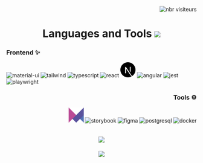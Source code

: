 <p align="right"> 
   <img src="https://komarev.com/ghpvc/?username=mena0018&label=Profile%20views&color=0e75b6&style=flat" alt="nbr visiteurs" /> 
</p>

<h1 align="center">Languages and Tools 
   <img src="https://media2.giphy.com/media/QssGEmpkyEOhBCb7e1/giphy.gif?cid=ecf05e47a0n3gi1bfqntqmob8g9aid1oyj2wr3ds3mg700bl&rid=giphy.gif" width ="25"> 
</h1>


<h3 align="left">Frontend ✨</h3>
<div align="left">
  <img
    src="https://cdn.jsdelivr.net/gh/devicons/devicon/icons/materialui/materialui-original.svg"
    alt="material-ui"
    width="40"
    height="40"
  />
  <img
    src="https://cdn.jsdelivr.net/gh/devicons/devicon@latest/icons/tailwindcss/tailwindcss-original.svg"
    alt="tailwind"
    width="40"
    height="40"
  />
  <img
    src="https://cdn.jsdelivr.net/gh/devicons/devicon/icons/typescript/typescript-plain.svg"
    alt="typescript"
    width="40"
    height="40"
  />
  <img
    src="https://cdn.jsdelivr.net/gh/devicons/devicon/icons/react/react-original.svg"
    alt="react"
    width="40"
    height="40"
  />
  <img src="./icones/front/next.svg" alt="next" width="40" height="40" />
  <img
    src="https://cdn.jsdelivr.net/gh/devicons/devicon@latest/icons/angularjs/angularjs-original.svg"
    alt="angular"
    width="40"
    height="40"
  />
  <img
    src="https://www.vectorlogo.zone/logos/jestjsio/jestjsio-icon.svg"
    alt="jest"
    width="40"
    height="40"
  />
  <img
    src="https://cdn.jsdelivr.net/gh/devicons/devicon@latest/icons/playwright/playwright-original.svg"
    alt="playwright"
    width="40"
    height="40"
  />
</div>

<h3 align="right">Tools ⚙️</h3>
<div align="right">
  <img src="./icones/front/framer-motion.svg" alt="framer-motion" width="40" height="40" />
  <img
    src="https://cdn.jsdelivr.net/gh/devicons/devicon/icons/storybook/storybook-original.svg"
    alt="storybook"
    width="40"
    height="40"
  />
  <img
    src="https://www.vectorlogo.zone/logos/figma/figma-icon.svg"
    alt="figma"
    width="40"
    height="40"
  />
  <img
    src="https://cdn.jsdelivr.net/gh/devicons/devicon@latest/icons/postgresql/postgresql-original.svg"
    alt="postgresql"
    width="40"
    height="40"
  />
  <img
    src="https://cdn.jsdelivr.net/gh/devicons/devicon/icons/docker/docker-plain-wordmark.svg"
    alt="docker"
    width="40"
    height="40"
  />
</div>


<br />
<br />

<div align="center">
   <img src="https://user-images.githubusercontent.com/73097560/115834477-dbab4500-a447-11eb-908a-139a6edaec5c.gif" width="300px">
</div>

<br>

<div align="center">
   <picture>
      <source
         srcset=
         "https://github-readme-stats.vercel.app/api?username=mena0018&theme=discord_old_blurple&hide_border=true&show_icons=true&count_private=true&rank_icon=github&width=250"
         media="(prefers-color-scheme: dark)"
         />
      <source
         srcset="https://github-readme-stats.vercel.app/api?username=mena0018&theme=default&hide_border=true&show_icons=true&count_private=true&rank_icon=github&width=250"
         media="(prefers-color-scheme: light), (prefers-color-scheme: no-preference)"
         />
      <img align="center" src=
         "https://github-readme-stats.vercel.app/apiusername=mena0018&theme=discord_old_blurple&hide_border=true&show_icons=true&count_private=true&rank_icon=github&width=250"        />
   </picture>
</div>
